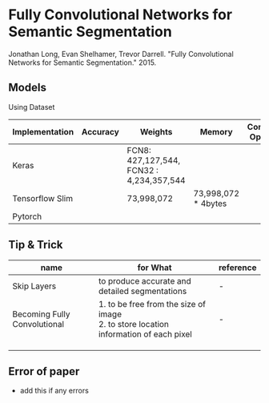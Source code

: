 # Fully Convolutional Networks for Semantic Segmentation
Jonathan Long, Evan Shelhamer, Trevor Darrell. "Fully Convolutional Networks for Semantic Segmentation." 2015.

## Models

Using Dataset

| Implementation | Accuracy | Weights | Memory | Conv Ops | etc |
|---|---|---|---|---|---|
| Keras |   | FCN8: 427,127,544, FCN32 : 4,234,357,544 |  |   |    |
| Tensorflow Slim |   | 73,998,072 | 73,998,072 * 4bytes |   |   |
| Pytorch |  |   |  |  |  |

## Tip & Trick

| name | for What | reference |
|---|---|---|
| Skip Layers | to produce accurate and detailed segmentations | - |
| Becoming Fully Convolutional | 1. to be free from the size of image <br> 2. to store location information of each pixel | - |
|  |  |  |
|  |  |  |
|  |  |  |


## Error of paper
- add this if any errors
